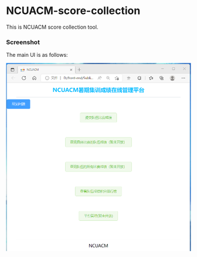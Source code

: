 # NCUACM-score-collection

This is NCUACM score collection tool.

### Screenshot
The main UI is as follows:
<p align="center">
  <img src="https://github.com/Frank-Star-fn/NCUACM-score-collection/blob/main/pic/main-ui.png" alt="Screenshot"/>
</p>
